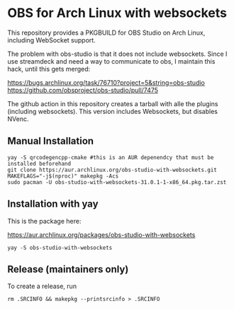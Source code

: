 # OBS for Arch Linux with websockets

This repository provides a PKGBUILD for OBS Studio on Arch Linux, including WebSocket support.

The problem with obs-studio is that it does not include websockets.
Since I use streamdeck and need a way to communicate to obs, I maintain this hack, until this gets merged:

https://bugs.archlinux.org/task/76710?project=5&string=obs-studio
https://github.com/obsproject/obs-studio/pull/7475

The github action in this repository creates a tarball with alle the plugins (including websockets). This version includes Websockets, but disables NVenc.

## Manual Installation

```
yay -S qrcodegencpp-cmake #this is an AUR depenendcy that must be installed beforehand
git clone https://aur.archlinux.org/obs-studio-with-websockets.git
MAKEFLAGS="-j$(nproc)" makepkg -Acs
sudo pacman -U obs-studio-with-websockets-31.0.1-1-x86_64.pkg.tar.zst
```

## Installation with yay

This is the package here:

https://aur.archlinux.org/packages/obs-studio-with-websockets

```
yay -S obs-studio-with-websockets
```

## Release (maintainers only)

To create a release, run

```
rm .SRCINFO && makepkg --printsrcinfo > .SRCINFO
```